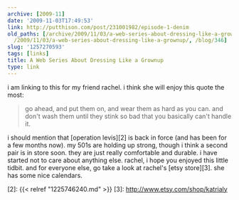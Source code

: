 ```yaml
---
archive: [2009-11]
date: '2009-11-03T17:49:53'
link: http://putthison.com/post/231001982/episode-1-denim
old_paths: [/archive/2009/11/03/a-web-series-about-dressing-like-a-grownup.html, /wp/2009/11/03/a-web-series-about-dressing-like-a-grownup/,
  /2009/11/03/a-web-series-about-dressing-like-a-grownup/, /blog/346]
slug: '1257270593'
tags: [links]
title: A Web Series About Dressing Like a Grownup
type: link
---
```


i am linking to this for my friend rachel. i think she will enjoy this
quote the most: 

> go ahead, and put them on, and wear them as hard as you can. and don't
> wash them until they stink so bad that you basically can't handle it.

i should mention that [operation levis][2] is back in force (and has been
for a few months now). my 501s are holding up strong, though i think
a second pair is in store soon. they are just really comfortable and
durable. i have started not to care about anything else. rachel, i hope
you enjoyed this little tidbit. and for everyone else, go take a look at
rachel's [etsy store][3]. she has some nice calendars. 

[2]: {{< relref "1225746240.md" >}}
[3]: http://www.etsy.com/shop/katrialy

